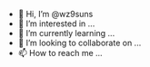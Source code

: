 - 👋 Hi, I’m @wz9suns
- 👀 I’m interested in ...
- 🌱 I’m currently learning ...
- 💞️ I’m looking to collaborate on ...
- 📫 How to reach me ...

<!---
wz9suns/wz9suns is a ✨ special ✨ repository because its `README.md` (this file) appears on your GitHub profile.
You can click the Preview link to take a look at your changes.
--->
